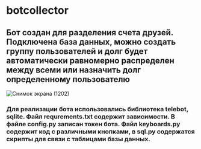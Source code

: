 # botcollector
## Бот создан для разделения счета друзей. Подключена база данных, можно создать группу пользователей и долг будет автоматически равномерно распределен между всеми или назначить долг определенному пользователю
![Снимок экрана (1202)](https://github.com/alantsupova/botcollector/assets/125733793/1e766c1e-8afa-4d69-bcef-b4009392b842)

### Для реализации бота использовались библиотека telebot, sqlite. Файл requrements.txt содержит зависимости. В файле config.py записан токен бота. Файл keyboards.py содержит код с различными кнопками, в sql.py содержатся скрипты для связи с таблицами базы данных.
